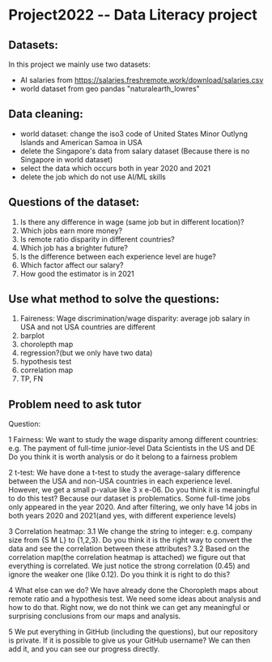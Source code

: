 # Project2022 -- Data Literacy project

## Datasets:
In this project we mainly use two datasets:
- AI salaries from https://salaries.freshremote.work/download/salaries.csv
- world dataset from geo pandas "naturalearth_lowres"

## Data cleaning:
- world dataset: change the iso3 code of United States Minor Outlyng Islands and American Samoa in USA
- delete the  Singapore's data from salary dataset (Because there is no Singapore in world dataset)
- select the data which occurs both in year 2020 and 2021
- delete the job which do not use AI/ML skills

## Questions of the dataset:
1. Is there any difference in wage (same job but in different location)? 
2. Which jobs earn more money?
3. Is remote ratio disparity in different countries?
4. Which job has a brighter future?
5. Is the difference between each experience level are huge? 
6. Which factor affect our salary?
7. How good the estimator is in 2021

## Use what method to solve the questions:
1. Faireness: Wage discrimination/wage disparity: average job salary in USA and not USA countries are different
2. barplot
3. chorolepth map
4. regression?(but we only have two data)
5. hypothesis test
6. correlation map
7. TP, FN


## Problem need to ask tutor
Question:

1 Fairness:
We want to study the wage disparity among different countries:
e.g. The payment of full-time junior-level Data Scientists in the US and DE
Do you think it is worth analysis or do it belong to a fairness problem

2 t-test:
We have done a t-test to study the average-salary difference between the USA and non-USA countries in each experience level.
However, we get a small p-value like 3 x e-06.
Do you think it is meaningful to do this test? Because our dataset is problematics. Some full-time jobs only appeared in the year 2020. And after filtering, we only have 14 jobs in both years 2020 and 2021(and yes, with different experience levels)

3 Correlation heatmap:
3.1 We change the string to integer: e.g. company size from {S M L} to {1,2,3}.
Do you think it is the right way to convert the data and see the correlation between these attributes?
3.2
Based on the correlation map(the correlation heatmap is attached) we figure out that everything is correlated. We just notice the strong correlation (0.45) and ignore the weaker one (like 0.12). Do you think it is right to do this?


4 What else can we do?
We have already done the Choropleth maps about remote ratio and a hypothesis test. We need some ideas about analysis and how to do that. Right now, we do not think we can get any meaningful or surprising conclusions from our maps and analysis.

5 We put everything in GitHub (including the questions), but our repository is private. If it is possible to give us your GitHub username?  We can then add it, and you can see our progress directly. 
